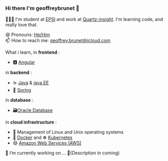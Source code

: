 ### Hi there I'm **geoffreybrunet** 👋

👨🏻‍💻 I'm student at [EPSI](https://www.epsi.fr) and work at [Quartz-insight](https://quartz-insight.com). I'm learning code, and really love that.

😄 Pronouns: [He/Him](https://pronoun.is/he)  
📫 How to reach me: geoffrey.brunet@icloud.com  

What i learn, in **frontend** :
- 🅰️ [Angular](https://angular.io)

in **backend** :
- ☕️ [Java](https://www.oracle.com/java/) & [java EE](https://www.oracle.com/fr/java/technologies/java-ee-glance.html)
- 🌱 [Spring](https://spring.io)

in **database** :
- 🗃️[Oracle Database](https://www.oracle.com/fr/database/)

in **cloud infrastructure** :
- 🐧 Management of Linux and Unix operating systems
- 🐳 [Docker](https://www.docker.com) and ☸️ [Kubernetes](https://kubernetes.io)
- 😄 [Amazon Web Services (AWS)](https://aws.amazon.com/)


🔭 I’m currently working on ... 🚧(Description in coming)
